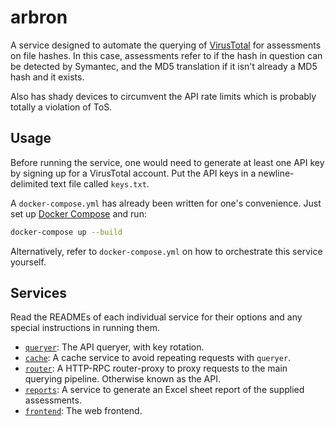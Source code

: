# arbron

A service designed to automate the querying of [VirusTotal](https://www.virustotal.com) for assessments on file hashes. In this case, assessments refer to if the hash in question can be detected by Symantec, and the MD5 translation if it isn't already a MD5 hash and it exists.

Also has shady devices to circumvent the API rate limits which is probably totally a violation of ToS.

## Usage

Before running the service, one would need to generate at least one API key by signing up for a VirusTotal account. Put the API keys in a newline-delimited text file called `keys.txt`.

A `docker-compose.yml` has already been written for one's convenience. Just set up [Docker Compose](https://docs.docker.com/compose/) and run:

```bash
docker-compose up --build
```

Alternatively, refer to `docker-compose.yml` on how to orchestrate this service yourself.

## Services

Read the READMEs of each individual service for their options and any special instructions in running them.

- [`queryer`](https://git.octalorca.me/sombra/arbron/queryer): The API queryer, with key rotation.
- [`cache`](https://git.octalorca.me/sombra/arbron/cache): A cache service to avoid repeating requests with `queryer`.
- [`router`](https://git.octalorca.me/sombra/arbron/router): A HTTP-RPC router-proxy to proxy requests to the main querying pipeline. Otherwise known as the API.
- [`reports`](https://git.octalorca.me/sombra/arbron/reports): A service to generate an Excel sheet report of the supplied assessments.
- [`frontend`](https://git.octalorca.me/sombra/arbron/frontend): The web frontend.
